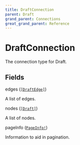 ```yaml
---
title: DraftConnection
parent: Draft
grand_parent: Connections
great_grand_parent: Reference
---
```


# DraftConnection

The connection type for Draft.

## Fields

<div class="field-entry ">
  <span id="edges" class="field-name anchored">edges (<code><a href="/docs/reference/connection_type/draft/draft_edge">[DraftEdge]</a></code>)</span>

  <div class="description-wrapper">
   <p>A list of edges.</p>

  </div>
</div>

<div class="field-entry ">
  <span id="nodes" class="field-name anchored">nodes (<code><a href="/docs/reference/object/draft">[Draft]</a></code>)</span>

  <div class="description-wrapper">
   <p>A list of nodes.</p>

  </div>
</div>

<div class="field-entry ">
  <span id="page_info" class="field-name anchored">pageInfo (<code><a href="/docs/reference/object/page_info">PageInfo!</a></code>)</span>

  <div class="description-wrapper">
   <p>Information to aid in pagination.</p>

  </div>
</div>

